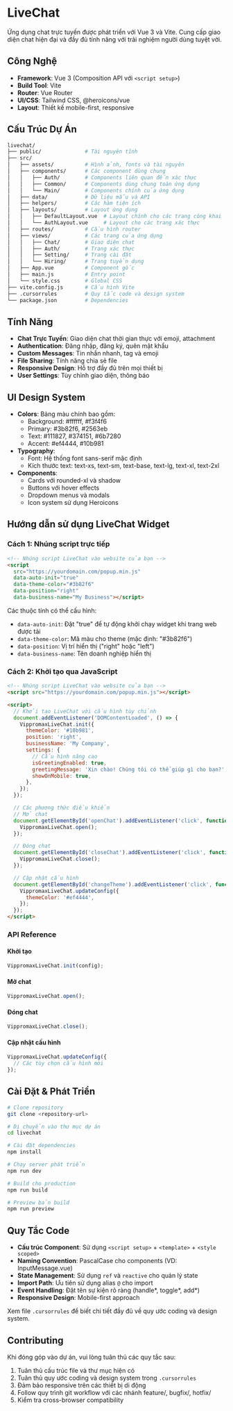 # LiveChat

Ứng dụng chat trực tuyến được phát triển với Vue 3 và Vite. Cung cấp giao diện chat hiện đại và đầy đủ tính năng với trải nghiệm người dùng tuyệt vời.

## Công Nghệ

- **Framework**: Vue 3 (Composition API với `<script setup>`)
- **Build Tool**: Vite
- **Router**: Vue Router
- **UI/CSS**: Tailwind CSS, @heroicons/vue
- **Layout**: Thiết kế mobile-first, responsive

## Cấu Trúc Dự Án

```bash
livechat/
├── public/              # Tài nguyên tĩnh
├── src/
│   ├── assets/          # Hình ảnh, fonts và tài nguyên
│   ├── components/      # Các component dùng chung
│   │   ├── Auth/        # Components liên quan đến xác thực
│   │   ├── Common/      # Components dùng chung toàn ứng dụng
│   │   └── Main/        # Components chính của ứng dụng
│   ├── data/            # Dữ liệu mẫu và API
│   ├── helpers/         # Các hàm tiện ích
│   ├── layouts/         # Layout ứng dụng
│   │   ├── DefaultLayout.vue  # Layout chính cho các trang công khai
│   │   └── AuthLayout.vue     # Layout cho các trang xác thực
│   ├── routes/          # Cấu hình router
│   ├── views/           # Các trang của ứng dụng
│   │   ├── Chat/        # Giao diện chat
│   │   ├── Auth/        # Trang xác thực
│   │   ├── Setting/     # Trang cài đặt
│   │   └── Hiring/      # Trang tuyển dụng
│   ├── App.vue          # Component gốc
│   ├── main.js          # Entry point
│   └── style.css        # Global CSS
├── vite.config.js       # Cấu hình Vite
├── .cursorrules         # Quy tắc code và design system
└── package.json         # Dependencies
```

## Tính Năng

- **Chat Trực Tuyến**: Giao diện chat thời gian thực với emoji, attachment
- **Authentication**: Đăng nhập, đăng ký, quên mật khẩu
- **Custom Messages**: Tin nhắn nhanh, tag và emoji
- **File Sharing**: Tính năng chia sẻ file
- **Responsive Design**: Hỗ trợ đầy đủ trên mọi thiết bị
- **User Settings**: Tùy chỉnh giao diện, thông báo

## UI Design System

- **Colors**: Bảng màu chính bao gồm:
  - Background: #ffffff, #f3f4f6
  - Primary: #3b82f6, #2563eb
  - Text: #111827, #374151, #6b7280
  - Accent: #ef4444, #10b981
- **Typography**:
  - Font: Hệ thống font sans-serif mặc định
  - Kích thước text: text-xs, text-sm, text-base, text-lg, text-xl, text-2xl
- **Components**:
  - Cards với rounded-xl và shadow
  - Buttons với hover effects
  - Dropdown menus và modals
  - Icon system sử dụng Heroicons

## Hướng dẫn sử dụng LiveChat Widget

### Cách 1: Nhúng script trực tiếp

```html
<!-- Nhúng script LiveChat vào website của bạn -->
<script
  src="https://yourdomain.com/popup.min.js"
  data-auto-init="true"
  data-theme-color="#3b82f6"
  data-position="right"
  data-business-name="My Business"></script>
```

Các thuộc tính có thể cấu hình:

- `data-auto-init`: Đặt "true" để tự động khởi chạy widget khi trang web được tải
- `data-theme-color`: Mã màu cho theme (mặc định: "#3b82f6")
- `data-position`: Vị trí hiển thị ("right" hoặc "left")
- `data-business-name`: Tên doanh nghiệp hiển thị

### Cách 2: Khởi tạo qua JavaScript

```html
<!-- Nhúng script LiveChat vào website của bạn -->
<script src="https://yourdomain.com/popup.min.js"></script>

<script>
  // Khởi tạo LiveChat với cấu hình tùy chỉnh
  document.addEventListener('DOMContentLoaded', () => {
    VippromaxLiveChat.init({
      themeColor: '#10b981',
      position: 'right',
      businessName: 'My Company',
      settings: {
        // Cấu hình nâng cao
        isGreetingEnabled: true,
        greetingMessage: 'Xin chào! Chúng tôi có thể giúp gì cho bạn?',
        showOnMobile: true,
      },
    });
  });

  // Các phương thức điều khiển
  // Mở chat
  document.getElementById('openChat').addEventListener('click', function () {
    VippromaxLiveChat.open();
  });

  // Đóng chat
  document.getElementById('closeChat').addEventListener('click', function () {
    VippromaxLiveChat.close();
  });

  // Cập nhật cấu hình
  document.getElementById('changeTheme').addEventListener('click', function () {
    VippromaxLiveChat.updateConfig({
      themeColor: '#ef4444',
    });
  });
</script>
```

### API Reference

#### Khởi tạo

```javascript
VippromaxLiveChat.init(config);
```

#### Mở chat

```javascript
VippromaxLiveChat.open();
```

#### Đóng chat

```javascript
VippromaxLiveChat.close();
```

#### Cập nhật cấu hình

```javascript
VippromaxLiveChat.updateConfig({
  // Các tùy chọn cấu hình mới
});
```

## Cài Đặt & Phát Triển

```bash
# Clone repository
git clone <repository-url>

# Di chuyển vào thư mục dự án
cd livechat

# Cài đặt dependencies
npm install

# Chạy server phát triển
npm run dev

# Build cho production
npm run build

# Preview bản build
npm run preview
```

## Quy Tắc Code

- **Cấu trúc Component**: Sử dụng `<script setup>` + `<template>` + `<style scoped>`
- **Naming Convention**: PascalCase cho components (VD: InputMessage.vue)
- **State Management**: Sử dụng `ref` và `reactive` cho quản lý state
- **Import Path**: Ưu tiên sử dụng alias `@` cho import
- **Event Handling**: Đặt tên sự kiện rõ ràng (handle*, toggle*, add\*)
- **Responsive Design**: Mobile-first approach

Xem file `.cursorrules` để biết chi tiết đầy đủ về quy ước coding và design system.

## Contributing

Khi đóng góp vào dự án, vui lòng tuân thủ các quy tắc sau:

1. Tuân thủ cấu trúc file và thư mục hiện có
2. Tuân thủ quy ước coding và design system trong `.cursorrules`
3. Đảm bảo responsive trên các thiết bị di động
4. Follow quy trình git workflow với các nhánh feature/, bugfix/, hotfix/
5. Kiểm tra cross-browser compatibility
